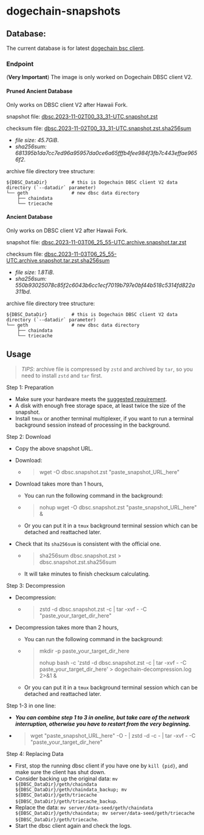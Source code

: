 # dogechain-snapshots

## Database:

The current database is for latest [dogechain bsc client](https://github.com/dogechain-lab/dbsc/releases/latest).

### Endpoint

(**Very Important**) The image is only worked on Dogechain DBSC client V2.

#### Pruned Ancient Database

Only works on DBSC client V2 after Hawaii Fork.

snapshot file: [dbsc.2023-11-02T00_33_31-UTC.snapshot.zst](https://snapshots.dogechaindev.com/dbsc.2023-11-02T00_33_31-UTC.snapshot.zst)

checksum file: [dbsc.2023-11-02T00_33_31-UTC.snapshot.zst.sha256sum](https://snapshots.dogechaindev.com/dbsc.2023-11-02T00_33_31-UTC.snapshot.zst.sha256sum)

* *file size: 45.7GiB*.
* *sha256sum: 681395b1da7cc7ed96a95957da0ce6a65fffb4fee984f3fb7c443effae9656f2*.

archive file directory tree structure:

```
${DBSC_DataDir}         # this is Dogechain DBSC client V2 data directory (`--datadir` parameter)
└── geth                # new dbsc data directory
    ├── chaindata
    └── triecache
```

#### Ancient Database

Only works on DBSC client V2 after Hawaii Fork.

snapshot file: [dbsc.2023-11-03T06_25_55-UTC.archive.snapshot.tar.zst](https://snapshots.dogechaindev.com/dbsc.2023-11-03T06_25_55-UTC.archive.snapshot.tar.zst)

checksum file: [dbsc.2023-11-03T06_25_55-UTC.archive.snapshot.tar.zst.sha256sum](https://snapshots.dogechaindev.com/dbsc.2023-11-03T06_25_55-UTC.archive.snapshot.tar.zst.sha256sum)

* *file size: 1.8TiB*.
* *sha256sum: 550b93025078c85f2c6043b6cc1ecf7019b797e0bf44b518c5314fd822a311bd*.

archive file directory tree structure:

```
${DBSC_DataDir}         # this is Dogechain DBSC client V2 data directory (`--datadir` parameter)
└── geth                # new dbsc data directory
    ├── chaindata
    └── triecache
```

## Usage

> *TIPS*: archive file is compressed by `zstd` and archived by `tar`, so you need to install `zstd` and `tar` first.

Step 1: Preparation
- Make sure your hardware meets the [suggested requirement](https://docs.dogechain.dog/docs/get-started/full-node-deployment).
- A disk with enough free storage space, at least twice the size of the snapshot.
- Install `tmux` or another terminal multiplexer, if you want to run a terminal background session instead of processing in the background.

Step 2: Download
- Copy the above snapshot URL.

- Download: 
    - > wget -O dbsc.snapshot.zst "paste_snapshot_URL_here"

- Download takes more than 1 hours,

    - You can run the following command in the background: 
    - > nohup wget -O dbsc.snapshot.zst "paste_snapshot_URL_here" &
    - Or you can put it in a `tmux` background terminal session which can be detached and reattached later.

- Check that its `sha256sum` is consistent with the official one.
    - > sha256sum dbsc.snapshot.zst > dbsc.snapshot.zst.sha256sum
    - It will take minutes to finish checksum calculating.


Step 3: Decompression

- Decompression:

    -  > zstd -d dbsc.snapshot.zst -c | tar -xvf - -C "paste_your_target_dir_here"
- Decompression takes more than 2 hours,

    - You can run the following command in the background: 
    - > mkdir -p paste_your_target_dir_here
        >
        > nohup bash -c 'zstd -d dbsc.snapshot.zst -c | tar -xvf - -C paste_your_target_dir_here' > dogechain-decompression.log 2>&1 &
    - Or you can put it in a `tmux` background terminal session which can be detached and reattached later.

Step 1-3 in one line:

- ***You can combine step 1 to 3 in oneline, but take care of the network interruption, otherwise you have to restart from the very beginning.***

- > wget "paste_snapshot_URL_here" -O - | zstd -d -c - | tar -xvf - -C "paste_your_target_dir_here"

Step 4: Replacing Data

- First, stop the running dbsc client if you have one by `kill {pid}`, and make sure the client has shut down.
- Consider backing up the original data: `mv ${DBSC_DataDir}/geth/chaindata ${DBSC_DataDir}/geth/chaindata_backup; mv ${DBSC_DataDir}/geth/triecache ${DBSC_DataDir}/geth/triecache_backup`.
- Replace the data: `mv server/data-seed/geth/chaindata ${DBSC_DataDir}/geth/chaindata; mv server/data-seed/geth/triecache ${DBSC_DataDir}/geth/triecache`.
- Start the dbsc client again and check the logs.
